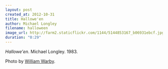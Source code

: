 ```yaml
---
layout: post
created_at: 2012-10-31
title: Hallowe'en
author: Michael Longley
filename: halloween
image_url: http://farm2.staticflickr.com/1144/5144853167_b06931ebcf.jpg
duration: "0:29"
---
```


_Hallowe'en_.  Michael Longley.  1983.

Photo by [William Warby](http://www.flickr.com/photos/wwarby/5144853167/).
